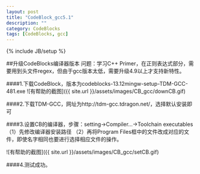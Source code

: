 ```yaml
---
layout: post
title: "CodeBlock_gcc5.1"
description: ""
category: CodeBlocks
tags: [CodeBlocks, gcc]
---
```

{% include JB/setup %}

##升级CodeBlocks编译器版本
问题：学习C++ Primer，在正则表达式部分，需要用到头文件regex，但由于gcc版本太低，需要升级4.9以上才支持新特性。

####1.下载CodeBlock，版本为codeblocks-13.12mingw-setup-TDM-GCC-481.exe
![有帮助的截图]({{ site.url }}/assets/images/CB_gcc/downCB.gif)

####2.下载TDM-GCC，网址为http://tdm-gcc.tdragon.net/，选择默认安装即可

####3.设置CB的编译器，步骤：setting->Compiler...->Toolchain executables
	（1）先修改编译器安装路径
	（2）再将Program Files框中的文件改成对应的文件，即使名字相同也要进行选择相应文件的操作。
	
![有帮助的截图]({{ site.url }}/assets/images/CB_gcc/setCB.gif)

####4.测试成功。

